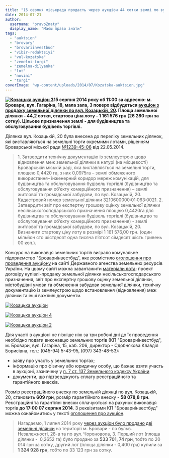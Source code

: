 ```yaml
---
title: "15 серпня міськрада продасть через аукціон 44 сотки землі по вул. Козацькій"
date: 2014-07-21
author: 
  username: "pravoZnaty"
  display_name: "Маєш право знати"
tags: 
  - "auktsion"
  - "brovary"
  - "brovariinvestbud"
  - "vibir-redaktsiyi"
  - "vul-kozatska"
  - "zemelni-torgi"
  - "zemelna-dilyanka"
  - "lot"
  - "novini"
  - "torgi"
coverImage: "wp-content/uploads/2014/07/Kozatska-auktsion.jpg"
---
```


**[![Козацька аукціон 3](https://mpz.brovary.org/wp-content/uploads/2014/07/Kozatska-auktsion-3.jpg)](https://mpz.brovary.org/wp-content/uploads/2014/07/Kozatska-auktsion-3.jpg)15 серпня 2014 року об 11:00 за адресою: м. Бровари, вул. Гагаріна, 18, мала зала, 3 поверх відбудеться [аукціон з продажу земельної ділянки по вул. Козацькій, 20](http://torgy.land.gov.ua/auction/lot-card/1566). Площа земельної ділянки - 44,2 сотки, стартова ціна лоту - 1 161 576 грн (26 280 грн за сотку). Цільове призначення землі - для будівництва та обслуговування будівель торгівлі.**

Ділянка вул. Козацькій, 20 була внесена до переліку земельних ділянок, які виставляються на земельні торги окремими лотами, рішенням Броварської міської ради [№1239-45-06](http://docs.brovary.org/p11976/22.05.2014/1239-45-06) від 22.05.2014.

> 1\. Затвердити технічну документацію із землеустрою щодо відновлення меж земельної ділянки в натурі (на місцевості) Броварській міській раді, яка виставляється на земельні торги, площею 0,4420 га, з них 0,0975га – землі обмеженого використання– інженерний коридор мереж комунікацій, для будівництва та обслуговування будівель торгівлі (будівництво та обслуговування об’єкту комерційного призначення) – землі житлової та громадської забудови, по вул. Козацькій, 20. Кадастровий номер земельної ділянки 3210600000:01:063:0021. 2. Затвердити звіт про експертну грошову оцінку земельної ділянки несільськогосподарського призначення площею 0,4420га для будівництва та обслуговування будівель торгівлі (будівництво та обслуговування об’єкту комерційного призначення) - землі житлової та громадської забудови, по вул. Козацькій, 20. Визначити стартову ціну лоту в розмірі 1 161 576,00 грн. (один мільйон сто шістдесят одна тисяча п’ятсот сімдесят шість гривень 00 коп.).

Конкурс на виконавця земельних торгів виграло комунальне підприємство "Бровариінвестбуд", яке розмістило [оголошення про проведення аукціону](http://torgy.land.gov.ua/auction/lot-card/1566) на сайті Державного агенства земельних ресурсів України. На цьому сайті можна завантажити [матеріали лота](http://torgy.land.gov.ua/auction/download-attaches/1566): проект договіру купівлі-продажу земельної ділянки несільськогосподарського призначення, звіт про експертну грошову оцінку земельної ділянки, містобудівні умови та обмеження забудови земельної ділянки, технічну документацію із землеустрою щодо встановлення (відновлення) меж ділянки та інші важливі документи.

[![Козацька аукціон](https://mpz.brovary.org/wp-content/uploads/2014/07/Kozatska-auktsion.jpg)](https://mpz.brovary.org/wp-content/uploads/2014/07/Kozatska-auktsion.jpg)

[![Козацька аукціон 4](https://mpz.brovary.org/wp-content/uploads/2014/07/Kozatska-auktsion-4.jpg)](https://mpz.brovary.org/wp-content/uploads/2014/07/Kozatska-auktsion-4.jpg)

[![Козацька аукціон 2](https://mpz.brovary.org/wp-content/uploads/2014/07/Kozatska-auktsion-2.jpg)](https://mpz.brovary.org/wp-content/uploads/2014/07/Kozatska-auktsion-2.jpg)

Для участі в аукціоні не пізніше ніж за три робочі дні до їх проведення необхідно подати виконавцю земельних торгів (КП "Бровариінвестбуд", м. Бровари, вул. Гагаріна, 15, каб. 206, директор - Сдобнякова Клавдія Борисівна, тел.: (045-94) 5-43-95, (097) 343-48-53):

- заяву про участь у земельних торгах;
- інформацію про фізичну або юридичну особу, що бажає взяти участь в аукціоні, зазначену у [п. 7 ст. 137 Земельного кодексу України](http://zakon4.rada.gov.ua/laws/show/5077-17)
- документи, що підтверджують сплату реєстраційного та гарантійного внесків.

Розмір реєстраційного внеску по земельній ділянці по вул. Козацькій, 20, становить **609** **грн**, розмір гарантійного внеску - **58 078,8 грн**. Реєстраційні та гарантійні внески сплачуються на рахунок виконавця торгів **до 17:00 07 серпня 2014**. З реквізитами КП "Бровариінвестбуд" можна ознайомитись у тексті [оголошення про аукціон](http://torgy.land.gov.ua/auction/lot-card/1566).

> Нагадаємо, 1 липня 2014 року [через аукціон було продано дві земельні ділянки](https://mpz.brovary.org/miska-rada-prodala-cherez-auktsion-dvi-zemelni-dilyanki-u-brovarah-za-1-86-mln-grn/) на території м. Бровари - по бульв. Незалежності, 28-в та по вул. Чороновола, 3. Перший лот (площа ділянки -  0,2652 га) було продано за **533 701, 74 грн**, тобто по 20 014 грн за сотку, другий лот (площа ділянки - 0,400 гра) купили за **1 324 928 грн**, тобто по 33 123 грн за сотку.
